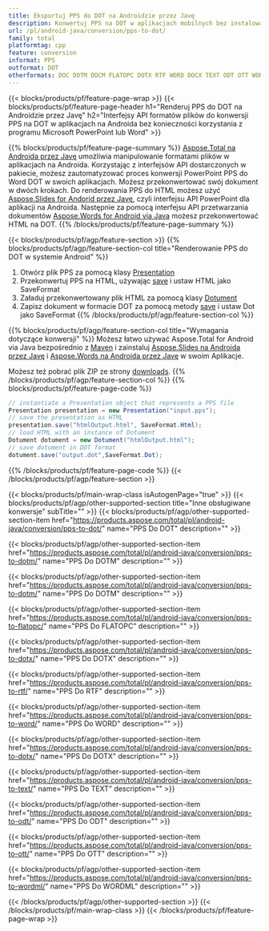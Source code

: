 ```yaml
---
title: Eksportuj PPS do DOT na Androidzie przez Javę
description: Konwertuj PPS na DOT w aplikacjach mobilnych bez instalowania żadnego oprogramowania
url: /pl/android-java/conversion/pps-to-dot/
family: total
platformtag: cpp
feature: conversion
informat: PPS
outformat: DOT
otherformats: DOC DOTM DOCM FLATOPC DOTX RTF WORD DOCX TEXT ODT OTT WORDML
---
```

{{< blocks/products/pf/feature-page-wrap >}}
{{< blocks/products/pf/feature-page-header h1="Renderuj PPS do DOT na Androidzie przez Javę" h2="Interfejsy API formatów plików do konwersji PPS na DOT w aplikacjach na Androida bez konieczności korzystania z programu Microsoft PowerPoint lub Word" >}}

{{% blocks/products/pf/feature-page-summary %}}
[Aspose.Total na Androida przez Javę](https://products.aspose.com/total/android-java/) umożliwia manipulowanie formatami plików w aplikacjach na Androida. Korzystając z interfejsów API dostarczonych w pakiecie, możesz zautomatyzować proces konwersji PowerPoint PPS do Word DOT w swoich aplikacjach.
Możesz przekonwertować swój dokument w dwóch krokach. Do renderowania PPS do HTML możesz użyć [Aspose.Slides for Andorid przez Javę](https://products.aspose.com/slides/android-java/), czyli interfejsu API PowerPoint dla aplikacji na Androida. Następnie za pomocą interfejsu API przetwarzania dokumentów [Aspose.Words for Android via Java](https://products.aspose.com/words/android-java/) możesz przekonwertować HTML na DOT. 
{{% /blocks/products/pf/feature-page-summary  %}}

{{< blocks/products/pf/agp/feature-section >}}
{{% blocks/products/pf/agp/feature-section-col title="Renderowanie PPS do DOT w systemie Android" %}}
1. Otwórz plik PPS za pomocą klasy [Presentation](https://reference.aspose.com/slides/java/com.aspose.slides/Presentation)
2. Przekonwertuj PPS na HTML, używając [save](https://reference.aspose.com/slides/java/com.aspose.slides/Presentation#save-java.lang.String-int-com.aspose.slides.ISaveOptions-) i ustaw HTML jako SaveFormat
3. Załaduj przekonwertowany plik HTML za pomocą klasy [Dotument](https://reference.aspose.com/words/java/com.aspose.words/Dotument)
4. Zapisz dokument w formacie DOT za pomocą metody [save](https://reference.aspose.com/words/java/com.aspose.words/Dotument#save(java.lang.String,int)) i ustaw Dot jako SaveFormat
{{% /blocks/products/pf/agp/feature-section-col %}}

{{% blocks/products/pf/agp/feature-section-col title="Wymagania dotyczące konwersji" %}}
Możesz łatwo używać Aspose.Total for Android via Java bezpośrednio z [Maven](https://repository.aspose.com/webapp/#/artifacts/browse/tree/General/repo/com/aspose/aspose-total) i zainstaluj [Aspose.Slides na Androida przez Javę](https://dots.aspose.com/slides/androidjava/install-aspose-slides-for-android-via-java/) i [Aspose.Words na Androida przez Javę](https://dots.aspose.com/words/java/install-aspose-words-for-android-via-java/#install-asposewords-for-android-via-java-from-maven-repository) w swoim Aplikacje.

Możesz też pobrać plik ZIP ze strony [downloads](https://downloads.aspose.com/total/androidjava).
{{% /blocks/products/pf/agp/feature-section-col %}}
{{% blocks/products/pf/feature-page-code %}}
```cs
// instantiate a Presentation object that represents a PPS file
Presentation presentation = new Presentation("input.pps");
// save the presentation as HTML
presentation.save("htmlOutput.html", SaveFormat.Html);
// load HTML with an instance of Dotument
Dotument dotument = new Dotument("htmlOutput.html");
// save dotument in DOT format
dotument.save("output.dot",SaveFormat.Dot);   
```

{{% /blocks/products/pf/feature-page-code %}}
{{< /blocks/products/pf/agp/feature-section >}}

{{< blocks/products/pf/main-wrap-class isAutogenPage="true" >}}
{{< blocks/products/pf/agp/other-supported-section title="Inne obsługiwane konwersje" subTitle="" >}}
{{< blocks/products/pf/agp/other-supported-section-item href="https://products.aspose.com/total/pl/android-java/conversion/pps-to-dot/" name="PPS Do DOT" description="" >}}

{{< blocks/products/pf/agp/other-supported-section-item href="https://products.aspose.com/total/pl/android-java/conversion/pps-to-dotm/" name="PPS Do DOTM" description="" >}}

{{< blocks/products/pf/agp/other-supported-section-item href="https://products.aspose.com/total/pl/android-java/conversion/pps-to-dotm/" name="PPS Do DOTM" description="" >}}

{{< blocks/products/pf/agp/other-supported-section-item href="https://products.aspose.com/total/pl/android-java/conversion/pps-to-flatopc/" name="PPS Do FLATOPC" description="" >}}

{{< blocks/products/pf/agp/other-supported-section-item href="https://products.aspose.com/total/pl/android-java/conversion/pps-to-dotx/" name="PPS Do DOTX" description="" >}}

{{< blocks/products/pf/agp/other-supported-section-item href="https://products.aspose.com/total/pl/android-java/conversion/pps-to-rtf/" name="PPS Do RTF" description="" >}}

{{< blocks/products/pf/agp/other-supported-section-item href="https://products.aspose.com/total/pl/android-java/conversion/pps-to-word/" name="PPS Do WORD" description="" >}}

{{< blocks/products/pf/agp/other-supported-section-item href="https://products.aspose.com/total/pl/android-java/conversion/pps-to-dotx/" name="PPS Do DOTX" description="" >}}

{{< blocks/products/pf/agp/other-supported-section-item href="https://products.aspose.com/total/pl/android-java/conversion/pps-to-text/" name="PPS Do TEXT" description="" >}}

{{< blocks/products/pf/agp/other-supported-section-item href="https://products.aspose.com/total/pl/android-java/conversion/pps-to-odt/" name="PPS Do ODT" description="" >}}

{{< blocks/products/pf/agp/other-supported-section-item href="https://products.aspose.com/total/pl/android-java/conversion/pps-to-ott/" name="PPS Do OTT" description="" >}}

{{< blocks/products/pf/agp/other-supported-section-item href="https://products.aspose.com/total/pl/android-java/conversion/pps-to-wordml/" name="PPS Do WORDML" description="" >}}


{{< /blocks/products/pf/agp/other-supported-section >}}
{{< /blocks/products/pf/main-wrap-class >}}
{{< /blocks/products/pf/feature-page-wrap >}}